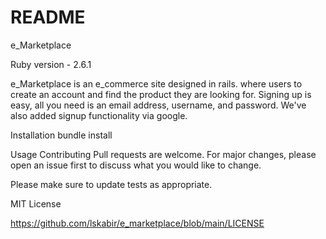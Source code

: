 # README
e_Marketplace

Ruby version - 2.6.1

e_Marketplace is an e_commerce site designed in rails. where users to create an account and find the product they are looking for. Signing up is easy, all you need is an email address, username, and password. We've also added signup functionality via google.

Installation
bundle install

Usage
Contributing
Pull requests are welcome. For major changes, please open an issue first to discuss what you would like to change.

Please make sure to update tests as appropriate.

MIT License

https://github.com/lskabir/e_marketplace/blob/main/LICENSE